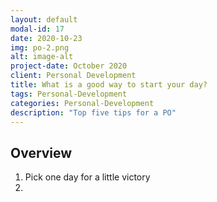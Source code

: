 ```yaml
---
layout: default
modal-id: 17
date: 2020-10-23
img: po-2.png
alt: image-alt
project-date: October 2020
client: Personal Development
title: What is a good way to start your day?
tags: Personal-Development
categories: Personal-Development
description: "Top five tips for a PO"
---
```


## Overview

1. Pick one day for a little victory
2. 